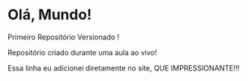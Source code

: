 # Olá, Mundo!
 Primeiro Repositório Versionado !

 Repositório criado durante uma aula ao vivo!

 Essa linha eu adicionei diretamente no site, QUE IMPRESSIONANTE!!!
